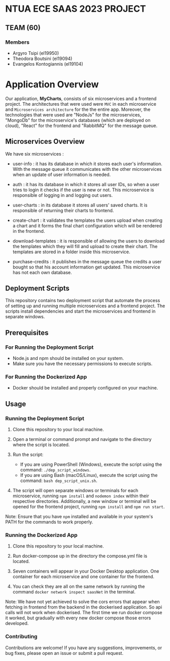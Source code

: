 # NTUA ECE SAAS 2023 PROJECT
  
## TEAM (60)
  
### Members
* Argyro Tsipi (el19950)
* Theodora Boutsini (el19094)
* Evangelos Kontogiannis (el19104)


# Application Overview

Our application, **MyCharts**, consists of six microservices and a frontend project. The architectures that were used were `MVC` in each microservice and `Microservices architecture` for the the entire app. Moreover, the technologies that were used are "NodeJs" for the microservices, "MongoDb" for the microservice's databases (which are deployed on cloud), "React" for the frontend and "RabbitMQ" for the message queue.

## Microservices Overview

We have six microservices : 
* user-info : it has its database in which it stores each user's information. With the message queue it communicates with the other microservices when an update of user information is needed. 

* auth : it has its database in which it stores all user IDs, so when a user tries to login it checks if the user is new or not. This microservice is responsible of logging in and logging out users.

* user-charts : in its database it stores all users' saved charts. It is responsible of returning their charts to frontend.

* create-chart : it validates the templates the users upload when creating a chart and it forms the final chart configuration which will be rendered in the frontend.

* download-templates : it is responsible of allowing the users to download the templates which they will fill and upload to create their chart. The templates are stored in a folder inside this microservice.

* purchase-credits : it publishes in the message queue the credits a user bought so that his account information get updated. This microservice has not each own database.

## Deployment Scripts

This repository contains two deployment script that automate the process of setting up and running multiple microservices and a frontend project. The scripts install dependencies and start the microservices and frontend in separate windows.

## Prerequisites

### For Running the Deployment Script

- Node.js and npm should be installed on your system.
- Make sure you have the necessary permissions to execute scripts.

### For Running the Dockerized App

- Docker should be installed and properly configured on your machine.

## Usage

### Running the Deployment Script

1. Clone this repository to your local machine.

2. Open a terminal or command prompt and navigate to the directory where the script is located.

3. Run the script:

   - If you are using PowerShell (Windows), execute the script using the command: `./dep_script_windows`.
   - If you are using Bash (macOS/Linux), execute the script using the command: `bash dep_script_unix.sh`.

4. The script will open separate windows or terminals for each microservice, running `npm install` and `nodemon index` within their respective directories. Additionally, a new window or terminal will be opened for the frontend project, running `npm install` and `npm run start`.

Note: Ensure that you have `npm` installed and available in your system's PATH for the commands to work properly.

### Running the Dockerized App

1. Clone this repository to your local machine.

2. Run docker-compose up in the directory the compose.yml file is located.

3. Seven containers will appear in your Docker Desktop application. One container for each microservice and one container for the frontend.

4. You can check they are all on the same network by running the command `docker network inspect saasNet` in the terminal.

Note: We have not yet achieved to solve the cors errors that appear when fetching in frontend from the backend in the dockerised application. So api calls will not work when dockerised. The first time we run docker compose it worked, but gradually with every new docker compose those errors developed.

### Contributing

Contributions are welcome! If you have any suggestions, improvements, or bug fixes, please open an issue or submit a pull request.





